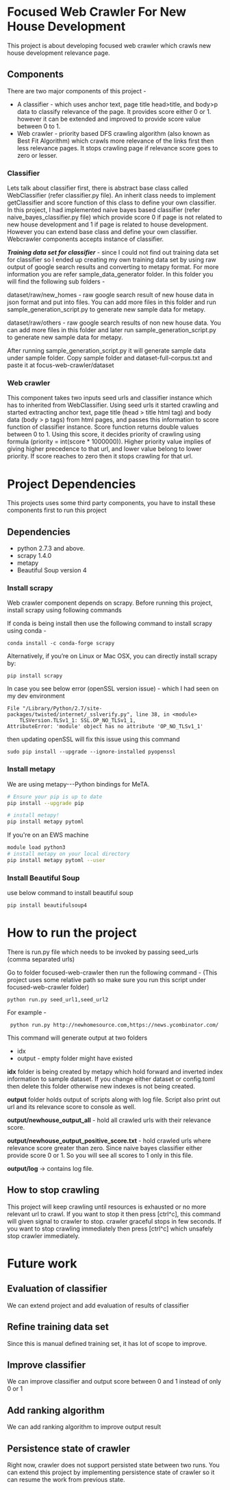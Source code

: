 # Focused Web Crawler For New House Development
This project is about developing focused web crawler which crawls new house development relevance page.

## Components 
There are two major components of this project -
- A classifier - which uses anchor text, page title head>title, and body>p data to classify relevance of the page. It provides score either 0 or 1. however it can be extended and improved to provide
score value between 0 to 1.
- Web crawler - priority based DFS crawling algorithm (also known as Best Fit Algorithm) which crawls more relevance of the links first then less relevance pages. It stops crawling page if relevance score goes to zero or lesser.

### Classifier
Lets talk about classifier first, there is abstract base class called WebClassifier (refer classifier.py file).
An inherit class needs to implement getClassifier and score function of this class to define your own classifier.
In this project, I had implemented naive bayes based classifier (refer naive_bayes_classifier.py file) which provide score 0 if page is not related to new house development and 1 if page is related to house development.
However you can extend base class and define your own classifier. Webcrawler components accepts instance of classifier.

**_Training data set for classifier_** -
since I could not find out training data set for classifier so I ended up creating my own training data set by using raw output of google search results and converting to metapy format.
For more information you are refer sample_data_generator folder. In this folder you will find the following sub folders -

dataset/raw/new_homes - raw google search result of new house data in json format and put into files. You can add more files in this folder and run sample_generation_script.py to generate new sample data for metapy.

dataset/raw/others - raw google search results of non new house data. You can add more files in this folder and later run sample_generation_script.py to generate new sample data for metapy.

After running sample_generation_script.py it will generate sample data under sample folder. Copy sample folder and dataset-full-corpus.txt and paste it at focus-web-crawler/dataset


### Web crawler
This component takes two inputs  seed urls and classifier instance which has to inherited from WebClassifier. Using seed urls
it started crawling and started extracting anchor text, page title (head > title html tag) and body data (body > p tags) from html pages, and
passes this information to score function of classifier instance. Score function returns double values between 0 to 1.
Using this score, it decides priority of crawling using formula (priority = int(score * 1000000)). Higher priority value implies of 
giving higher precedence to that url, and lower value belong to lower priority. If score reaches to zero then it stops crawling for that url.

# Project Dependencies
This projects uses some third party components, you have to install these components first to run this project

## Dependencies
* python 2.7.3 and above.
* scrapy 1.4.0
* metapy
* Beautiful Soup version 4

### Install scrapy
Web crawler component depends on scrapy. Before running this project, install scrapy using following commands

If conda is being install then use the following command to install scrapy using conda -
```
conda install -c conda-forge scrapy
```

Alternatively, if you’re on Linux or Mac OSX, you can directly install scrapy by:
```
pip install scrapy
```

In case you see below error (openSSL version issue) - which I had seen on my dev environment
```  
File "/Library/Python/2.7/site-packages/twisted/internet/_sslverify.py", line 38, in <module>
    TLSVersion.TLSv1_1: SSL.OP_NO_TLSv1_1,
AttributeError: 'module' object has no attribute 'OP_NO_TLSv1_1'
```
then updating openSSL will fix this issue using this command 
```
sudo pip install --upgrade --ignore-installed pyopenssl
```

### Install metapy
We are using metapy---Python bindings for MeTA. 

```bash
# Ensure your pip is up to date
pip install --upgrade pip
```

```bash
# install metapy!
pip install metapy pytoml
```

If you're on an EWS machine

```bash
module load python3
# install metapy on your local directory
pip install metapy pytoml --user
```


### Install Beautiful Soup
use below command to install beautiful soup
```bash
pip install beautifulsoup4
```

# How to run the project
There is run.py file which needs to be invoked by passing seed_urls (comma separated urls)

Go to folder focused-web-crawler then run the following command - (This project uses some relative
 path so make sure you run this script under focused-web-crawler folder)

```
python run.py seed_url1,seed_url2
```

For  example -
```
 python run.py http://newhomesource.com,https://news.ycombinator.com/
```

This command will generate output at two folders
* idx
* output - empty folder might have existed

**idx** folder is being created by metapy which hold forward and inverted index information to sample dataset. If you change either dataset or config.toml then delete this folder otherwise new indexes is not being created.

**output** folder holds output of scripts along with log file.
Script also print out url and its relevance score to console as well.

**output/newhouse_output_all** - hold all crawled urls with their relevance score.

**output/newhouse_output_positive_score.txt** - hold crawled urls where relevance score greater than zero. Since naive bayes classifier either provide score 0 or 1. So you will see all scores to 1 only in this file.

**output/log** -> contains log file.

## How to stop crawling
This project will keep crawling until resources is exhausted or no more relevant url to crawl. If you want to stop it then press [ctrl^c], this command will given signal to crawler to stop. crawler graceful stops in few seconds.
If you want to stop crawling immediately then press [ctrl^c] which unsafely stop crawler immediately.

# Future work
## Evaluation of classifier
We can extend project and add evaluation of results of classifier
## Refine training data set
Since this is manual defined training set, it has lot of scope to improve.
## Improve classifier
We can improve classifier and output score between 0 and 1 instead of only 0 or 1
## Add ranking algorithm
We can add ranking algorithm to improve output result
## Persistence state of crawler
Right now, crawler does not support persisted state between two runs. You can extend this project by implementing persistence state of crawler so it can resume the work from previous state.
